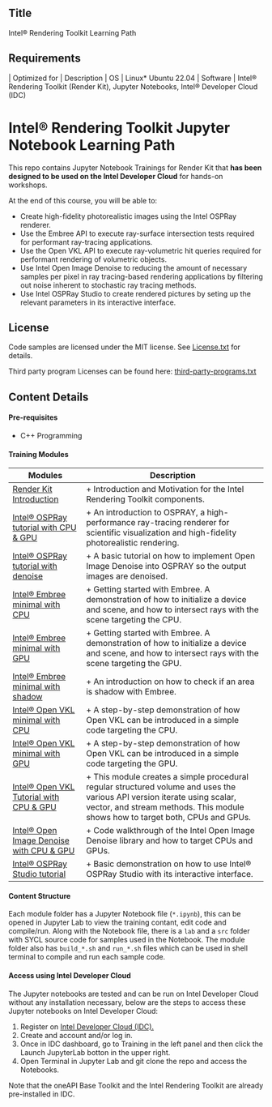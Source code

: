 ## Title
Intel&reg; Rendering Toolkit Learning Path
  
## Requirements
| Optimized for                     | Description
| OS                                | Linux* Ubuntu 22.04
| Software                          | Intel&reg; Rendering Toolkit (Render Kit), Jupyter Notebooks, Intel&reg; Developer Cloud (IDC)

# Intel&reg; Rendering Toolkit Jupyter Notebook Learning Path
This repo contains Jupyter Notebook Trainings for Render Kit that **has been designed to be used on the Intel Developer Cloud** for hands-on workshops.

At the end of this course, you will be able to:

- Create high-fidelity photorealistic images using the Intel OSPRay renderer.
- Use the Embree API to execute ray-surface intersection tests required for performant ray-tracing applications.
- Use the Open VKL API to execute ray-volumetric hit queries required for performant rendering of volumetric objects.
- Use Intel Open Image Denoise to reducing the amount of necessary samples per pixel in ray tracing-based rendering applications by filtering out noise inherent to stochastic ray tracing methods.
- Use Intel OSPRay Studio to create rendered pictures by seting up the relevant parameters in its interactive interface.

## License  
Code samples are licensed under the MIT license. See [License.txt](https://github.com/oneapi-src/oneAPI-samples/blob/master/License.txt) for details.

Third party program Licenses can be found here: [third-party-programs.txt](https://github.com/oneapi-src/oneAPI-samples/blob/master/third-party-programs.txt)

## Content Details

#### Pre-requisites
- C++ Programming

#### Training Modules

| Modules | Description
|---|---|
|[Render Kit Introduction](1_RenderKit_Intro/RenderKit_Intro.ipynb)| + Introduction and Motivation for the Intel Rendering Toolkit components.
|[Intel® OSPRay tutorial with CPU & GPU](2.1_OSPRay_Intro_CPU_GPU/OSPRay_tutorial_CPU_GPU.ipynb)| + An introduction to OSPRAY, a high-performance ray-tracing renderer for scientific visualization and high-fidelity photorealistic rendering.
|[Intel® OSPRay tutorial with denoise](2.1_OSPRay_Intro_CPU_GPU/OSPRay_tutorial_denoise.ipynb)| + A basic tutorial on how to implement Open Image Denoise into OSPRAY so the output images are denoised.
|[Intel® Embree minimal with CPU](3.1_Embree_Intro_CPU_GPU/Embree_minimal_CPU.ipynb)| + Getting started with Embree. A demonstration of how to initialize a device and scene, and how to intersect rays with the scene targeting the CPU.
|[Intel® Embree minimal with GPU](3.1_Embree_Intro_CPU_GPU/Embree_minimal_GPU.ipynb)| + Getting started with Embree. A demonstration of how to initialize a device and scene, and how to intersect rays with the scene targeting the GPU.
|[Intel® Embree minimal with shadow](3.2_Embree_Shadow/Embree_minimal_shadow.ipynb)| + An introduction on how to check if an area is shadow with Embree.
|[Intel® Open VKL minimal with CPU](4.1_OpenVKL_Intro_CPU_GPU/OpenVKL_minimal_CPU.ipynb)| + A step-by-step demonstration of how Open VKL can be introduced in a simple code targeting the CPU.
|[Intel® Open VKL minimal with GPU](4.1_OpenVKL_Intro_CPU_GPU/OpenVKL_minimal_gPU.ipynb)| + A step-by-step demonstration of how Open VKL can be introduced in a simple code targeting the GPU.
|[Intel® Open VKL Tutorial with CPU & GPU](4.2_OpenVKL_Tutorial/OpenVKL_tutorial.ipynb)| + This module creates a simple procedural regular structured volume and uses the various API version iterate using scalar, vector, and stream methods.  This module shows how to target both, CPUs and GPUs.
|[Intel® Open Image Denoise with CPU & GPU](5_OIDN_Intro_CPU_GPU/OIDN_Intro_CPU_GPU.ipynb)| + Code walkthrough of the Intel Open Image Denoise library and how to target CPUs and GPUs.
|[Intel® OSPRay Studio tutorial](6_OSPRay_Studio/OSPRay_Studio.ipynb)| + Basic demonstration on how to use Intel® OSPRay Studio with its interactive interface.


#### Content Structure

Each module folder has a Jupyter Notebook file (`*.ipynb`), this can be opened in Jupyter Lab to view the training contant, edit code and compile/run. Along with the Notebook file, there is a `lab` and a `src` folder with SYCL source code for samples used in the Notebook. The module folder also has `build_*.sh` and `run_*.sh` files which can be used in shell terminal to compile and run each sample code.

#### Access using Intel Developer Cloud

The Jupyter notebooks are tested and can be run on Intel Developer Cloud without any installation necessary, below are the steps to access these Jupyter notebooks on Intel Developer Cloud:
1. Register on [Intel Developer Cloud (IDC).](https://console.cloud.intel.com/)
2. Create and account and/or log in.
3. Once in IDC dashboard, go to Training in the left panel and then click the Launch JupyterLab botton in the upper right.
3. Open Terminal in Jupyter Lab and git clone the repo and access the Notebooks.

Note that the oneAPI Base Toolkit and the Intel Rendering Toolkit are already pre-installed in IDC.